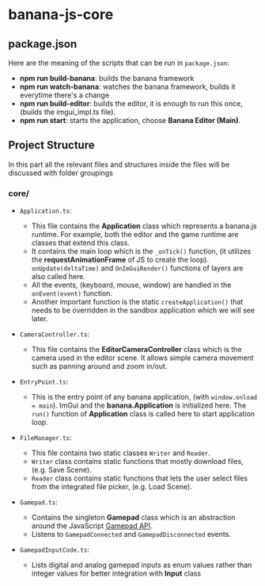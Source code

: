 # banana-js-core
## package.json
Here are the meaning of the scripts that can be run in `package.json`:
- **npm run build-banana**: builds the banana framework
- **npm run watch-banana**: watches the banana framework, builds it everytime there's a change
- **npm run build-editor**: builds the editor, it is enough to run this once, (builds the imgui_impl.ts file).
- **npm run start**: starts the application, choose **Banana Editor (Main)**.

## Project Structure
In this part all the relevant files and structures inside the files will be discussed with folder groupings

### core/
- `Application.ts`:
  - This file contains the **Application** class which represents a banana.js runtime. For example, both the editor and the game runtime are classes that extend this class. 
  - It contains the main loop which is the `_onTick()` function, (it utilizes the **requestAnimationFrame** of JS to create the loop). `onUpdate(deltaTime)` and `OnImGuiRender()` functions of layers are also called here.
  - All the events, (keyboard, mouse, window) are handled in the `onEvent(event)` function.
  - Another important function is the static `createApplication()` that needs to be overridden in the sandbox application which we will see later. 

- `CameraController.ts`:
  - This file contains the **EditorCameraController** class which is the camera used in the editor scene. It allows simple camera movement such as panning around and zoom in/out.

- `EntryPoint.ts`:
  - This is the entry point of any banana application, (with `window.onload = main`). ImGui and the **banana.Application** is initialized here. The `run()` function of **Application** class is called here to start application loop.

- `FileManager.ts`:
  - This file contains two static classes `Writer` and `Reader`.
  - `Writer` class contains static functions that mostly download files, (e.g. Save Scene).
  - `Reader` class contains static functions that lets the user select files from the integrated file picker, (e.g. Load Scene).

- `Gamepad.ts`:
  - Contains the singleton **Gamepad** class which is an abstraction around the JavaScript [Gamepad API](https://developer.mozilla.org/en-US/docs/Web/API/Gamepad_API).
  - Listens to `GamepadConnected` and `GamepadDisconnected` events.

- `GamepadInputCode.ts`:
  - Lists digital and analog gamepad inputs as enum values rather than integer values for better integration with **Input** class